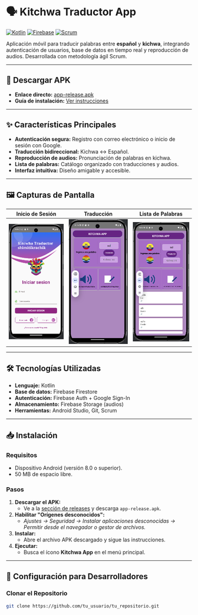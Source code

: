 # 🗣️ Kitchwa Traductor App  

[![Kotlin](https://img.shields.io/badge/Kotlin-1.8.0-blue.svg)](https://kotlinlang.org/)
[![Firebase](https://img.shields.io/badge/Firebase-9.22.0-orange.svg)](https://firebase.google.com/)
[![Scrum](https://img.shields.io/badge/Metodología-Scrum-brightgreen.svg)](https://www.scrum.org/)

Aplicación móvil para traducir palabras entre **español** y **kichwa**, integrando autenticación de usuarios, base de datos en tiempo real y reproducción de audios. Desarrollada con metodología ágil Scrum.

---

## 📲 Descargar APK  
- **Enlace directo:** [app-release.apk](https://github.com/tu_usuario/tu_repositorio/releases)  
- **Guía de instalación:** [Ver instrucciones](#-instalación)  

---

## ✨ Características Principales  
- **Autenticación segura:** Registro con correo electrónico o inicio de sesión con Google.  
- **Traducción bidireccional:** Kichwa ↔ Español.  
- **Reproducción de audios:** Pronunciación de palabras en kichwa.  
- **Lista de palabras:** Catálogo organizado con traducciones y audios.  
- **Interfaz intuitiva:** Diseño amigable y accesible.  

---

## 🖼️ Capturas de Pantalla  
| **Inicio de Sesión** | **Traducción** | **Lista de Palabras** |  
|-----------------------|----------------|-----------------------|  
| <img src="/imagenes/Image.png" width="200"> | <img src="/imagenes/Imagen2.png" width="200"> | <img src="/imagenes/Imagen3.png" width="200"> |  

---

## 🛠️ Tecnologías Utilizadas  
- **Lenguaje:** Kotlin  
- **Base de datos:** Firebase Firestore  
- **Autenticación:** Firebase Auth + Google Sign-In  
- **Almacenamiento:** Firebase Storage (audios)  
- **Herramientas:** Android Studio, Git, Scrum  

---

## 📥 Instalación  
### Requisitos  
- Dispositivo Android (versión 8.0 o superior).  
- 50 MB de espacio libre.  

### Pasos  
1. **Descargar el APK:**  
   - Ve a la [sección de releases](https://github.com/tu_usuario/tu_repositorio/releases) y descarga `app-release.apk`.  
2. **Habilitar "Orígenes desconocidos":**  
   - *Ajustes → Seguridad → Instalar aplicaciones desconocidas → Permitir desde el navegador o gestor de archivos.*  
3. **Instalar:**  
   - Abre el archivo APK descargado y sigue las instrucciones.  
4. **Ejecutar:**  
   - Busca el ícono **Kitchwa App** en el menú principal.  

---

## 🔧 Configuración para Desarrolladores  
### Clonar el Repositorio  
```bash
git clone https://github.com/tu_usuario/tu_repositorio.git
